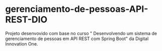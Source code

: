 # gerenciamento-de-pessoas-API-REST-DIO
Projeto desenvovido com base no curso " Desenvolvendo um sistema de gerenciamento de pessoas em API REST com Spring Boot" da Digital Innovation One.
